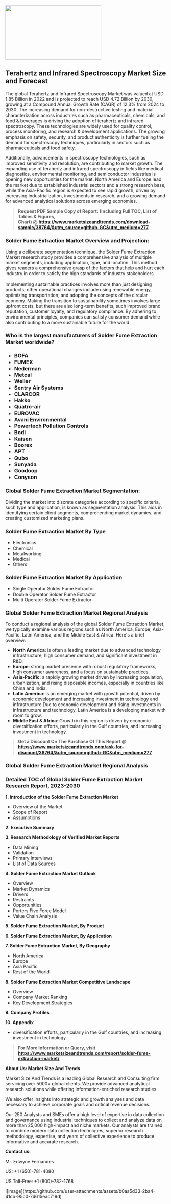 <p><img class="alignnone size-medium wp-image-20088" src="https://ffe5etoiles.com/wp-content/uploads/2024/12/MST1-300x171.png" alt="" width="300" height="171" /></p><h2>Terahertz and Infrared Spectroscopy Market Size and Forecast</h2><p>The global Terahertz and Infrared Spectroscopy Market was valued at USD 1.85 Billion in 2022 and is projected to reach USD 4.72 Billion by 2030, growing at a Compound Annual Growth Rate (CAGR) of 12.3% from 2024 to 2030. The increasing demand for non-destructive testing and material characterization across industries such as pharmaceuticals, chemicals, and food & beverages is driving the adoption of terahertz and infrared spectroscopy. These technologies are widely used for quality control, process monitoring, and research & development applications. The growing emphasis on safety, security, and product authenticity is further fueling the demand for spectroscopy techniques, particularly in sectors such as pharmaceuticals and food safety.</p><p>Additionally, advancements in spectroscopy technologies, such as improved sensitivity and resolution, are contributing to market growth. The expanding use of terahertz and infrared spectroscopy in fields like medical diagnostics, environmental monitoring, and semiconductor industries is opening new opportunities for the market. North America and Europe lead the market due to established industrial sectors and a strong research base, while the Asia-Pacific region is expected to see rapid growth, driven by increasing industrialization, investments in research, and a growing demand for advanced analytical solutions across emerging economies.</p></p><blockquote id="" class=""><strong>Request PDF Sample Copy of Report: (Including Full TOC, List of Tables &amp; Figures, Chart)&nbsp;@&nbsp;<strong><a href="https://www.marketsizeandtrends.com/download-sample/38764/&utm_source=github-GC&utm_medium=277" target="_blank">https://www.marketsizeandtrends.com/download-sample/38764/&utm_source=github-GC&utm_medium=277</a></strong></strong></blockquote><h3 id="" class="">Solder Fume Extraction Market&nbsp;Overview and Projection:</h3><p id="" class="">Using a deliberate segmentation technique, the Solder Fume Extraction Market research study provides a comprehensive analysis of multiple market segments, including application, type, and location. This method gives readers a comprehensive grasp of the factors that help and hurt each industry in order to satisfy the high standards of industry stakeholders. <br /> <br />Implementing sustainable practices involves more than just designing products; other operational changes include using renewable energy, optimizing transportation, and adopting the concepts of the circular economy. Making the transition to sustainability sometimes involves large upfront costs, but there are also long-term benefits, such improved brand reputation, customer loyalty, and regulatory compliance. By adhering to environmental principles, companies can satisfy consumer demand while also contributing to a more sustainable future for the world.</p><h3 id="" class="">Who is the largest manufacturers of&nbsp;Solder Fume Extraction Market worldwide?</h3><h3 class=""><p><ul><li>BOFA </li><li> FUMEX </li><li> Nederman </li><li> Metcal </li><li> Weller </li><li> Sentry Air Systems </li><li> CLARCOR </li><li> Hakko </li><li> Quatro-air </li><li> EUROVAC </li><li> Avani Environmental </li><li> Powertech Pollution Controls </li><li> Bodi </li><li> Kaisen </li><li> Boorex </li><li> APT </li><li> Qubo </li><li> Sunyada </li><li> Goodoop </li><li> Conyson</li></ul></p></h3><h3 id="" class="">Global&nbsp;Solder Fume Extraction Market Segmentation:</h3><p id="" class="">Dividing the market into discrete categories according to specific criteria, such type and application, is known as segmentation analysis. This aids in identifying certain client segments, comprehending market dynamics, and creating customized marketing plans.</p><h3 id="" class="">Solder Fume Extraction Market&nbsp;By Type</h3><p><p><ul><li>Electronics </li><li> Chemical </li><li> Metalworking </li><li> Medical </li><li> Others</p></li></ul></p></p><h3 id="" class="">Solder Fume Extraction Market&nbsp;By Application</h3><p class=""><p><ul><li>Single Operator Solder Fume Extractor </li><li> Double Operator Solder Fume Extractor </li><li> Multi Operator Solder Fume Extractor</li></ul></p></p><h3 id="" class="">Global Solder Fume Extraction Market Regional Analysis</h3><p id="" class="">To conduct a regional analysis of the global Solder Fume Extraction Market, we typically examine various regions such as North America, Europe, Asia-Pacific, Latin America, and the Middle East &amp; Africa. Here's a brief overview:</p><ul><li><strong>North America</strong>: is often a leading market due to advanced technology infrastructure, high consumer demand, and significant investment in R&amp;D.</li><li><strong>Europe</strong>: strong market presence with robust regulatory frameworks, high consumer awareness, and a focus on sustainable practices.</li><li><strong>Asia-Pacific</strong>: a rapidly growing market driven by increasing population, urbanization, and rising disposable incomes, especially in countries like China and India.</li><li><strong>Latin America</strong>: is an emerging market with growth potential, driven by economic development and increasing investment in technology and infrastructure.Due to economic development and rising investments in infrastructure and technology, Latin America is a developing market with room to grow.</li><li><strong>Middle East &amp; Africa</strong>: Growth in this region is driven by economic diversification efforts, particularly in the Gulf countries, and increasing investment in technology.</li></ul><blockquote id="" class=""><strong>Get a Discount On The Purchase Of This Report @ <strong><a href="https://www.marketsizeandtrends.com/ask-for-discount/38764/&utm_source=github-GC&utm_medium=277" target="_blank">https://www.marketsizeandtrends.com/ask-for-discount/38764/&utm_source=github-GC&utm_medium=277</a></strong></strong></blockquote><h3 id="" class="">Global Solder Fume Extraction Market Regional Analysis</h3><h3 id="" class="">Detailed TOC of Global Solder Fume Extraction Market Research Report, 2023-2030</h3><p id="" class=""><strong>1. Introduction of the Solder Fume Extraction Market</strong></p><ul><li>Overview of the Market</li><li>Scope of Report</li><li>Assumptions</li></ul><p id="" class=""><strong>2. Executive Summary</strong></p><p id="" class=""><strong>3. Research Methodology of Verified Market Reports</strong></p><ul><li>Data Mining</li><li>Validation</li><li>Primary Interviews</li><li>List of Data Sources</li></ul><p id="" class=""><strong>4. Solder Fume Extraction Market Outlook</strong></p><ul><li>Overview</li><li>Market Dynamics</li><li>Drivers</li><li>Restraints</li><li>Opportunities</li><li>Porters Five Force Model</li><li>Value Chain Analysis</li></ul><p id="" class=""><strong>5. Solder Fume Extraction Market, By Product</strong></p><p id="" class=""><strong>6. Solder Fume Extraction Market, By Application</strong></p><p id="" class=""><strong>7. Solder Fume Extraction Market, By Geography</strong></p><ul><li>North America</li><li>Europe</li><li>Asia Pacific</li><li>Rest of the World</li></ul><p id="" class=""><strong>8. Solder Fume Extraction Market Competitive Landscape</strong></p><ul><li>Overview</li><li>Company Market Ranking</li><li>Key Development Strategies</li></ul><p id="" class=""><strong>9. Company Profiles</strong></p><p id="" class=""><strong>10. Appendix</strong></p><ul><li>diversification efforts, particularly in the Gulf countries, and increasing investment in technology.</li></ul><blockquote id="" class=""><strong>For More Information or Query, visit <strong><strong><a href="https://www.marketsizeandtrends.com/report/solder-fume-extraction-market/" target="_blank">https://www.marketsizeandtrends.com/report/solder-fume-extraction-market/</a></strong></strong></strong></blockquote><p id="" class=""><strong>About Us: Market Size And Trends</strong></p><p id="" class="">Market Size And Trends is a leading Global Research and Consulting firm servicing over 5000+ global clients. We provide advanced analytical research solutions while offering information-enriched research studies.</p><p id="" class="">We also offer insights into strategic and growth analyses and data necessary to achieve corporate goals and critical revenue decisions.</p><p id="" class="">Our 250 Analysts and SMEs offer a high level of expertise in data collection and governance using industrial techniques to collect and analyze data on more than 25,000 high-impact and niche markets. Our analysts are trained to combine modern data collection techniques, superior research methodology, expertise, and years of collective experience to produce informative and accurate research.</p><p id="" class=""><strong>Contact us:</strong></p><p id="" class="">Mr. Edwyne Fernandes</p><p id="" class="">US: +1 (650)-781-4080</p><p id="" class="">US Toll-Free: +1 (800)-782-1768</p>
![image](https://github.com/user-attachments/assets/b0aa5d33-2ba4-41cb-95c0-74615eac719d)
